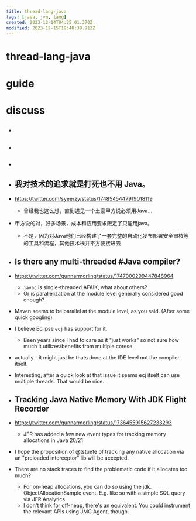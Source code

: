 ```yaml
---
title: thread-lang-java
tags: [java, jvm, lang]
created: 2023-12-14T04:25:01.370Z
modified: 2023-12-15T19:40:39.912Z
---
```


# thread-lang-java

# guide

# discuss
- ## 

- ## 

- ## 

- ## 我对技术的追求就是打死也不用 Java。
- https://twitter.com/syeerzy/status/1748545447919018119
  - 曾经我也这么想，直到遇见一个土豪甲方说必须用Java…
- 甲方说的对，好多场景，成本和应用要求限定了只能用java。
  - 不是，因为对Java他们已经构建了一套完整的自动化发布部署安全审核等的工具和流程，其他技术栈并不方便接进去

- ## Is there any multi-threaded #Java compiler? 
- https://twitter.com/gunnarmorling/status/1747000299447848964
  - `javac` is single-threaded AFAIK, what about others? 
  - Or is parallelization at the module level generally considered good enough?
- Maven seems to be parallel at the module level, as you said. (After some quick googling)
- I believe Eclipse `ecj` has support for it.
  - Been years since I had to care as it "just works" so not sure how much it utilizes/benefits from multiple corese.
- actually -  it might just be thats done at the IDE level not the compiler itself.
- Interesting, after a quick look at that issue it seems ecj itself can use multiple threads. That would be nice.

- ## Tracking Java Native Memory With JDK Flight Recorder
- https://twitter.com/gunnarmorling/status/1736455915627233293
  - JFR has added a few new event types for tracking memory allocations in Java 20/21
- I hope the proposition of @tstuefe of tracking any native allocation via an "preloaded interceptor" lib will be accepted.

- There are no stack traces to find the problematic code if it allocates too much?
  - For on-heap allocations, you can do so using the jdk. ObjectAllocationSample event. E.g. like so with a simple SQL query via JFR Analytics
  - I don't think for off-heap, there's an equivalent. You could instrument the relevant APIs using JMC Agent, though.

